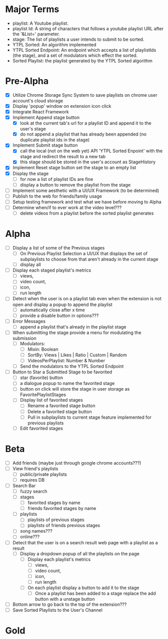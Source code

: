 # Major Terms
- playlist: A Youtube playlist.
- playlist Id: A string of characters that follows a youtube playlist URL after the '&List=' parameter.
- stage: The list of playlists a user intends to submit to be sorted.
- YTPL Sorted: An algorithm implemented 
- YTPL Sorted Endpoint: An endpoint which accepts a list of playlistIds (the stage), and a set of modulators which effect the sorted.
- Sorted Playlist: the playlist generated by the YTPL Sorted algorithm

# Pre-Alpha
- [x] Utilize Chrome Storage Sync System to save playlists on chrome user account's cloud storage
- [x] Display 'popup' window on extension icon click
- [x] Integrate React Framework
- [x] Implement Append stage button 
    - [x] look at the current tab's url for a playlist ID and append it to the user's stage
    - [x] do not append a playlist that has already been appended (no duplicate playlist ids in the stage)
- [x] Implement Submit stage button
    - [x] call the local (not on the web yet) API 'YTPL Sorted Enpoint' with the stage and redirect the result to a new tab
    - [x] this stage should be stored in the user's account as StageHistory
- [x] Implement Reset stage button
        set the stage to an empty list
- [x] Display the stage
    - [ ] for now a list of playlist IDs are fine
    - [ ] display a button to remove the playlist from the stage
- [ ] Implement some aesthetic with a UI/UX Framework (to be determined)
- [ ] Publish to the web for friends/family usage
- [ ] Setup testing framework and test what we have before moving to Alpha
- [ ] Determine when/if to ever work at the video level???
    - [ ] delete videos from a playlist before the sorted playlist generates
# Alpha
- [ ] Display a list of some of the Previous stages    
    - [ ] On Previous Playlist Selection a UI/UX that displays the set of subplaylists to choose from that aren't already in the current stage
    - [ ] display all
- [ ] Display each staged playlist's metrics
    - [ ] views, 
    - [ ] video count, 
    - [ ] icon,
    - [ ] run length
- [ ] Detect when the user is on a playlist tab even when the extension is not open and display a popup to append the playlist
    - [ ] automatically close after x time
    - [ ] provide a disable button in options???
- [ ] Error Messages
    - [ ] append a playlist that's already in the playlist stage    
- [ ] When submitting the stage provide a menu for modulating the submission
    - [ ] Modulators:
        - [ ] Mixin: Boolean
        - [ ] SortBy: Views | Likes | Ratio | Custom | Random
        - [ ] VideosPerPlaylist: Number & Number
    - [ ] Send the modulators to the YTPL Sorted Endpoint
- [ ] Button to Star a Submitted Stage to be favorited 
    - [ ] star (favorite) button
    - [ ] a dialogue popup to name the favorited stage
    - [ ] button on click will store the stage in user storage as FavoritePlaylistStages    
    - [ ] Display list of favorited stages
        - [ ] Rename a favorited stage button 
        - [ ] Delete a favorited stage button
        - [ ] Pull in subplaylists to current stage feature implemented for previous playlists
    - [ ] Edit favorited stages
# Beta
- [ ] Add friends (maybe just through google chrome accounts???)
- [ ] View friend's playlists
    - [ ] public/private playlists
    - [ ] requires DB    
- [ ] Search Bar
    - [ ] fuzzy search 
    - [ ] stages        
        - [ ] favorited stages by name
        - [ ] friends favorited stages by name
    - [ ] playlists
        - [ ] playlists of previous stages
        - [ ] playlists of friends previous stages
    - [ ] song names???
    - [ ] online???
- [ ] Detect that the user is on a search result web page with a playlist as a result
    - [ ] Display a dropdown popup of all the playlists on the page
        - [ ] Display each playlist's metrics
            - [ ] views, 
            - [ ] video count, 
            - [ ] icon,
            - [ ] run length
        - [ ] On each playlist display a button to add it to the stage
            - [ ] Once a playlist has been added to a stage replace the add button with a unstage button
- [ ] Bottom arrow to go back to the top of the extension???     
- [ ] Save Sorted Playlists to the User's Channel       
# Gold  